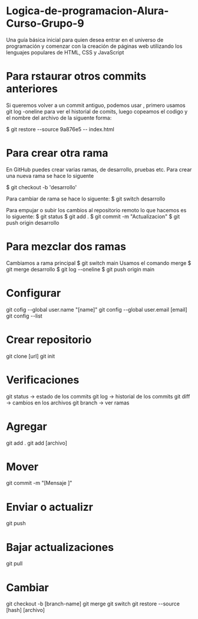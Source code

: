 # Logica-de-programacion-Alura-Curso-Grupo-9
Una guía básica inicial para quien desea entrar en el universo de programación y comenzar con la creación de páginas web utilizando los lenguajes populares de HTML, CSS y JavaScript

# Para rstaurar otros commits anteriores 

Si queremos volver a un commit antiguo, podemos usar , primero usamos git log -oneline para ver el historial de comits, luego copeamos el codigo y el nombre del archivo de la siguente forma:

$ git restore --source 9a876e5 -- index.html

# Para crear otra rama

En GitHub puedes crear varias ramas, de desarrollo, pruebas etc. Para crear una nueva rama se hace lo siguente

$ git checkout -b 'desarrollo'

Para cambiar de rama se hace lo siguente:
$ git switch desarrollo

Para empujar o subir los cambios al repositorio remoto lo que hacemos  es lo siguente:
$ git status 
$ git add .
$ git commit -m "Actualizacion"
$ git push origin desarrollo 

# Para mezclar dos ramas 

Cambiamos a rama principal 
$ git switch main 
Usamos el comando merge
$ git merge desarrollo 
$ git log --oneline 
$ git push origin main

# Configurar 

git cofig --global user.name "[name]"
git config --global user.email [email]
git config --list 

# Crear repositorio 

git clone [url]
git init 

# Verificaciones 

git status -> estado de los commits 
git log -> historial de los commits
git diff -> cambios en los archivos
git branch -> ver ramas 

# Agregar 

git add .
git add [archivo]

# Mover

git commit -m "[Mensaje ]"

# Enviar o actualizr

git push 

# Bajar actualizaciones 

git pull

# Cambiar 

git checkout -b [branch-name]
git merge 
git switch 
git restore --source [hash] [archivo]

